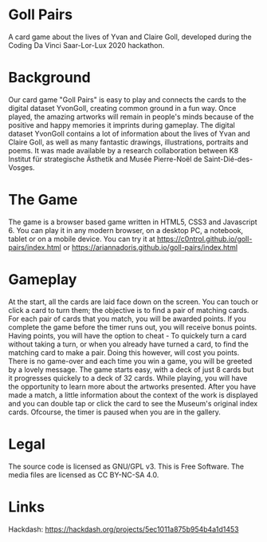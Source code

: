 # Goll Pairs


A card game about the lives of Yvan and Claire Goll, developed during the Coding Da Vinci Saar-Lor-Lux 2020 hackathon.

# Background

Our card game "Goll Pairs" is easy to play and connects the cards to the digital dataset YvonGoll, creating common ground in a fun way.
Once played, the amazing artworks will remain in people's minds because of the positive and happy memories it imprints during gameplay.
The digital dataset YvonGoll contains a lot of information about the lives of Yvan and Claire Goll, as well as many fantastic drawings, illustrations, portraits and poems.
It was made available by a research collaboration between K8 Institut für strategische Ästhetik and Musée Pierre-Noël de Saint-Dié-des-Vosges. 

# The Game

The game is a browser based game written in HTML5, CSS3 and Javascript 6. You can play it in any modern browser, on a desktop PC, a notebook, tablet or on a mobile device.
You can try it at https://c0ntrol.github.io/goll-pairs/index.html or https://ariannadoris.github.io/goll-pairs/index.html 

# Gameplay

At the start, all the cards are laid face down on the screen. You can touch or click a card to turn them; the objective is to find a pair of matching cards.
For each pair of cards that you match, you will be awarded points. If you complete the game before the timer runs out, you will receive bonus points.
Having points, you will have the option to cheat - To quickely turn a card without taking a turn, or when you already have turned a card, to find the matching card to make a pair.
Doing this however, will cost you points. There is no game-over and each time you win a game, you will be greeted by a lovely message.
The game starts easy, with a deck of just 8 cards but it progresses quickely to a deck of 32 cards.
While playing, you will have the opportunity to learn more about the artworks presented. After you have made a match, a little information about the context of the work is displayed and you can double tap or click the card to see the Museum's original index cards. Ofcourse, the timer is paused when you are in the gallery.


# Legal

The source code is licensed as GNU/GPL v3. This is Free Software. 
The media files are licensed as CC BY-NC-SA 4.0.

# Links

Hackdash: https://hackdash.org/projects/5ec1011a875b954b4a1d1453

